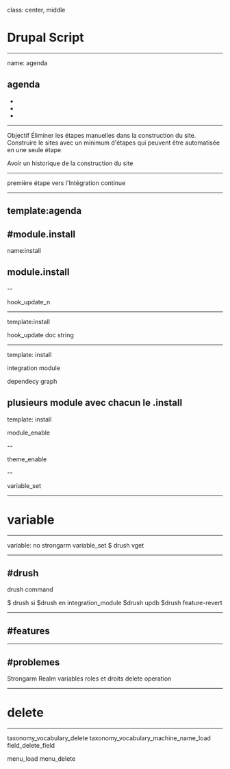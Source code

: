 class: center, middle
# Drupal Script
---
name: agenda
## agenda
- 
- 
- 
---


Objectif
Éliminer les étapes manuelles dans la construction du site.
Construire le sites avec un minimum d'étapes qui peuvent être automatisée
en une seule étape 

Avoir un historique de la construction du site



---
première étape vers l'Intégration continue


---
template:agenda
---
#module.install
---
name:install
## module.install

--

hook_update_n

---
template:install

hook_update doc string

---
template: install

integration module

dependecy graph

plusieurs  module avec chacun le .install
---
template: install

module_enable

--

theme_enable

--

variable_set


---
# variable
---

variable:
no strongarm
variable_set
$ drush vget


---
#drush 
---

drush command
 
$ drush si
$drush en integration_module
$drush updb
$drush feature-revert


---
#features
---


---
#problemes
---

Strongarm
Realm variables
roles et droits
delete operation

---
# delete
---
taxonomy_vocabulary_delete
taxonomy_vocabulary_machine_name_load
field_delete_field

menu_load
menu_delete







<!--
  options profil d'installation ?!
  
  http://dcycleproject.org/
  
  
  
  
  
  
  function manage_deploy_install() {
      manage_deploy_update_dependencies();
        for ($i = 7001; $i < 8000; $i++) {
              $candidate = 'manage_deploy_update_' . $i;
                  if (function_exists($candidate)) {
                          $candidate();
                              }
                                }
  }
  
  
  
  devmodule.install
  
  
  //
  
  drupal_parse_info_filedrupal_parse_info_file
  
  
  
  
  * [Blog | Dcycle](http://dcycleproject.org/blog)
  * [Do not clone the database | Dcycle](http://dcycleproject.org/blog/48/do-not-clone-database)
  * [Continuous deployment, Drupal style | Dcycle](http://dcycleproject.org/blog/46/continuous-deployment-drupal-style)
  * [What is a site deployment module? | Dcycle](http://dcycleproject.org/blog/44/what-site-deployment-module)
  * [Continuous integration - Wikiwand](http://www.wikiwand.com/en/Continuous_integration)
  * [Continuous Integration | ThoughtWorks](http://www.thoughtworks.com/continuous-integration)
  * [Continuous Integration](http://www.martinfowler.com/articles/continuousIntegration.html)
  
